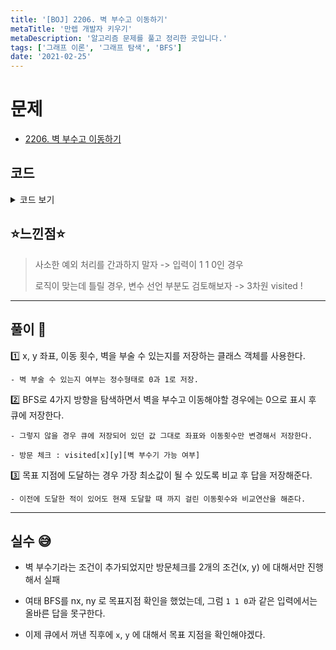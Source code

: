 ```yaml
---
title: '[BOJ] 2206. 벽 부수고 이동하기'
metaTitle: '만렙 개발자 키우기'
metaDescription: '알고리즘 문제를 풀고 정리한 곳입니다.'
tags: ['그래프 이론', '그래프 탐색', 'BFS']
date: '2021-02-25'
---
```


# 문제
- [2206. 벽 부수고 이동하기](https://www.acmicpc.net/problem/2206)

## 코드

<details><summary> 코드 보기 </summary>

``` java
import java.io.BufferedReader;
import java.io.IOException;
import java.io.InputStreamReader;
import java.util.LinkedList;
import java.util.Queue;
import java.util.StringTokenizer;

class Pos{
    int x, y, d;
    int crush; // 0 : 기회 x, 1 : 기회 o

    public Pos(int x, int y, int d, int crush) {
        this.x = x;
        this.y = y;
        this.d = d;
        this.crush = crush;
    }
}
public class Q2206 {
    static int n, m, dx[] = {-1, 0, 1, 0}, dy[] = {0, 1, 0, -1};
    static char arr[][];
    private static boolean[][][] visited;

    public static void main(String[] args) throws IOException {
        init();
        solution();
    }

    private static void solution() {
        Queue<Pos> q = new LinkedList<>();
        q.add(new Pos(1, 1, 1,1));
        visited[1][1][0] = visited[1][1][1] = true;
        int ans = 987654321;

        while (!q.isEmpty()) {
            Pos here = q.poll();
            int x = here.x, y = here.y, d = here.d, crush = here.crush;
            visited[x][y][crush] = true;
            if(x == n && y == m){
                ans = Math.min(ans, d);
                continue;
            }
            for (int i = 0; i < 4; i++) {
                int nx = x + dx[i], ny = y + dy[i];
                if(!isBorder(nx, ny) || visited[nx][ny][crush])
                    continue;

                if(arr[nx][ny] == '1'){
                    if(crush == 1) {
                        visited[nx][ny][crush] = true;
                        q.add(new Pos(nx, ny, d + 1, 0));
                    }
                    continue;
                }
                visited[nx][ny][crush] = true;
                q.add(new Pos(nx, ny, d + 1, crush));
            }
        }
        if (ans == 987654321)
            System.out.println(-1);
        else {
            System.out.println(ans);
        }
    }

    private static boolean isBorder(int x, int y) {
        return (x >= 1 && x <= n && y >= 1 && y <= m);
    }

    private static void init() throws IOException {
        BufferedReader br = new BufferedReader(new InputStreamReader(System.in));
        StringTokenizer st = new StringTokenizer(br.readLine());
        n = Integer.parseInt(st.nextToken());
        m = Integer.parseInt(st.nextToken());
        arr = new char[n + 1][m + 1];
        visited = new boolean[n + 1][m + 1][2];
        for (int i = 1; i <= n; i++) {
            String line = br.readLine();
            for (int j = 1; j <= m; j++) {
                arr[i][j] = line.charAt(j - 1);
            }
        }
    }
}
```

</details>

## ⭐️느낀점⭐️
> 사소한 예외 처리를 간과하지 말자 -> 입력이 1 1 0인 경우
>
> 로직이 맞는데 틀릴 경우, 변수 선언 부분도 검토해보자 -> 3차원 visited !


<hr/>

## 풀이 📣


1️⃣ x, y 좌표, 이동 횟수, 벽을 부술 수 있는지를 저장하는 클래스 객체를 사용한다.

    - 벽 부술 수 있는지 여부는 정수형태로 0과 1로 저장.


2️⃣ BFS로 4가지 방향을 탐색하면서 벽을 부수고 이동해야할 경우에는 0으로 표시 후 큐에 저장한다.

    - 그렇지 않을 경우 큐에 저장되어 있던 값 그대로 좌표와 이동횟수만 변경해서 저장한다.

    - 방문 체크 : visited[x][y][벽 부수기 가능 여부]


3️⃣ 목표 지점에 도달하는 경우 가장 최소값이 될 수 있도록 비교 후 답을 저장해준다.

    - 이전에 도달한 적이 있어도 현재 도달할 때 까지 걸린 이동횟수와 비교연산을 해준다.

<hr/>

## 실수 😅
- 벽 부수기라는 조건이 추가되었지만 방문체크를 2개의 조건(x, y) 에 대해서만 진행해서 실패

- 여태 BFS를 nx, ny 로 목표지점 확인을 했었는데, 그럼 `1 1 0`과 같은 입력에서는 올바른 답을 못구한다.

- 이제 큐에서 꺼낸 직후에 `x`, `y` 에 대해서 목표 지점을 확인해야겠다.
